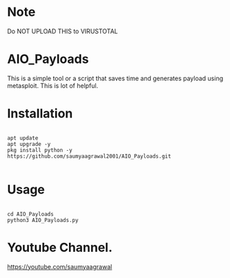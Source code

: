 
# Note
Do NOT UPLOAD THIS to VIRUSTOTAL

# AIO_Payloads

This is a simple tool or a script that saves time and generates payload using metasploit.
This is lot of helpful.

# Installation
```

apt update
apt upgrade -y
pkg install python -y
https://github.com/saumyaagrawal2001/AIO_Payloads.git


```

# Usage

```

cd AIO_Payloads
python3 AIO_Payloads.py

```

# Youtube Channel.

https://youtube.com/saumyaagrawal
